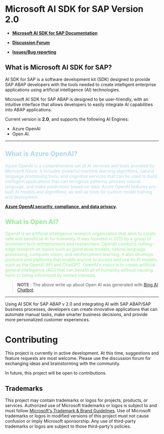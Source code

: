 # Microsoft AI SDK for SAP Version 2.0

- **[Microsoft AI SDK for SAP Documentation](https://microsoft.github.io/aisdkforsapabap/)**

- **[Discussion Forum](https://github.com/microsoft/aisdkforsapabap/discussions)**

- **[Issues/Bug reporting](https://github.com/microsoft/aisdkforsapabap/issues)**

## What is Microsoft AI SDK for SAP?
AI SDK for SAP is a software development kit (SDK) designed to provide SAP ABAP developers with the tools needed to create intelligent enterprise applications using artificial intelligence (AI) technologies.

Microsoft AI SDK for SAP ABAP is designed to be user-friendly, with an intuitive interface that allows developers to easily integrate AI capabilities into ABAP applications. 

Current version is **2.0**, and supports the following AI Engines: 
- Azure OpenAI 
- Open AI.
---

##  <font color="lightblue"> What is Azure OpenAI?

Azure OpenAI is a comprehensive set of AI services and tools provided by Microsoft Azure. It includes powerful machine learning algorithms, natural language processing tools, and cognitive services that can be used to build intelligent applications that can recognize patterns, process natural language, and make predictions based on data. Azure OpenAI features pre-built AI models and algorithms, as well as tools for custom model training and deployment.
</font>

**[Azure OpenAI security, compliance, and data privacy](https://learn.microsoft.com/en-us/legal/cognitive-services/openai/data-privacy?context=%2Fazure%2Fcognitive-services%2Fopenai%2Fcontext%2Fcontext).**



## <font color="lightgreen">What is Open AI?
OpenAI is an artificial intelligence research organization that aims to create safe and beneficial AI for humanity. It was founded in 2015 by a group of prominent tech entrepreneurs and researchers. OpenAI conducts cutting-edge research on topics such as generative models, natural language processing, computer vision, and reinforcement learning. It also develops products and platforms that enable anyone to access and use its AI models, such as the OpenAI API  and ChatGPT. OpenAI's vision is to create artificial general intelligence (AGI) that can benefit all of humanity without causing harm or being influenced by vested interests.

>**NOTE** : The above write up about Open AI was generated with [Bing AI Chatbot](https://www.microsoft.com/en-us/bing?form=MA13FJ).

</font>

---

Using AI SDK for SAP ABAP v 2.0 and integrating AI with SAP ABAP/SAP business processes, developers can create innovative applications that can automate manual tasks, make smarter business decisions, and provide more personalized customer experiences.



# Contributing

This project is currently in active development. At this time, suggestions and feature requests are most welcome. Please use the discussion forum for exchanging ideas and brainstorming with the community.

In future, this project will be open to contributions.

## Trademarks

This project may contain trademarks or logos for projects, products, or services. Authorized use of Microsoft 
trademarks or logos is subject to and must follow 
[Microsoft's Trademark & Brand Guidelines](https://www.microsoft.com/en-us/legal/intellectualproperty/trademarks/usage/general).
Use of Microsoft trademarks or logos in modified versions of this project must not cause confusion or imply Microsoft sponsorship.
Any use of third-party trademarks or logos are subject to those third-party's policies.
